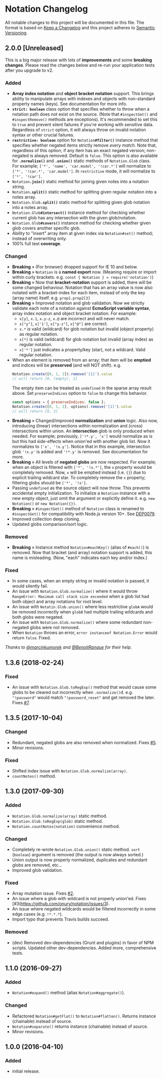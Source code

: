 # Notation Changelog

All notable changes to this project will be documented in this file. The format is based on [Keep a Changelog](http://keepachangelog.com/en/1.0.0/) and this project adheres to [Semantic Versioning](http://semver.org).

## 2.0.0 [Unreleased]

This is a big major release with lots of **improvements** and some **breaking changes**. Please read the changes below and re-run your application tests after you upgrade to v2.

### Added
- **Array index notation** and **object bracket notation** support. This brings ability to manipulate arrays with indexes and objects with non-standard property names (keys). See documentation for more info.
- **`strict: boolean`** class option that specifies whether to throw when a notation path does not exist on the source. (Note that `#inspectGet()` and `#inspectRemove()` methods are exceptions). It's recommended to set this to `true` and prevent silent failures if you're working with sensitive data. Regardless of `strict` option, it will always throw on invalid notation syntax or other crucial failures.
- **`restrictive: boolean`** option for `Notation`**`#filter()`** instance method that specifies whether negated items strictly remove *every match*. Note that, regardless of this option; if any item has an exact negated version; non-negated is always removed. Default is `false`. This option is also available for **`.normalize()`** and **`.union()`** static methods of `Notation.Glob` class. For example; `['*', 'name', 'car.model', '!car.*']` will normalize to `['*', '!car.*', 'car.model']`. In `restrictive` mode, it will normalize to `['*', '!car']`.
- `Notation`**`.join()`** static method for joining given notes into a notation string.
- `Notation`**`.split()`** static method for splitting given regular notation into a notes array.
- `Notation.Glob`**`.split()`** static method for splitting given glob notation into a notes array.
- `Notation.Glob`**`#intersect()`** instance method for checking whether current glob has any intersection  with the given glob/notation.
- `Notation.Glob`**`#covers()`** instance method for checking whether given glob covers another specific glob.
- Ability to "insert" array item at given index via `Notation#set()` method; instead of overwriting only.
- 100% full test **coverage**.

### Changed
- **Breaking** » (For browser) dropped support for IE 10 and below. 
- **Breaking** » `Notation` is a **named export** now. (Meaning require or import within curly brackets. e.g. `const { Notation } = require('notation')`) 
- **Breaking** » Now that **bracket-notation** support is added, there will be some changed behaviour. Notation that has an array value is now also notated with a bracket-index for each item, instead of only the key (array name) itself. e.g. `prop1.prop2[3]`
- **Breaking** » Improved notation and glob validation. Now we strictly validate each note of a notation against **EcmaScript variable syntax**, array index notation and object bracket notation. For example:
    - `x[y]`, `x.1`, `x.y-z`, `x.@` are incorrect and will never match. 
    - `x["y"]`, `x['1']`, `x["y-z"]`, `x["@"]` are correct. 
    - `x.*` is valid (wildcard) for glob notation but invalid (object property) as regular notation.
    - `x[*]` is valid (wildcard) for glob notation but invalid (array index) as regular notation.
    - `x['*']` just indicates a property/key (star), not a wildcard. Valid regular notation.
- When an element is removed from an array; that item will be **emptied** and indices will be **preserved** (and will NOT shift). e.g.
    ```js
    Notation.create([0, 1, 2]).remove('[1]').value
    // will return [0, (empty), 2]
    ```
    The empty item can be treated as `undefined` in the sparse array result above. Set `preserveIndices` option to `false` to change this behavior.
    ```js
    const options = { preserveIndices: false };
    Notation.create([0, 1, 2], options).remove('[1]').value
    // will return [0, 2]
    ```
- **Breaking** » Changed/improved **normalization** and **union** logic. Also now, introducing (linear) intersections within normalization and (cross) intersections within union. An **intersection** glob is only produced when needed. For example; previously, `['!*.y', 'x']` would normalize as is but this had side-effects when union'ed with another glob list. Now it normalizes to `['x', '!x.y']`. Notice that in this example, intersection glob `'!x.y'` is added and `'!*.y'` is removed. See documentation for more.
- **Breaking** » All levels of **negated globs** are now respected. For example; when an object is filtered with `['*', '!x.*']`, the `x` property would be completely removed. Now, `x` will be emptied instead (i.e. `{}`) due to explicit trailing wildcard star. To completely remove the `x` property; filtering globs should be `['*', '!x']`.
- Passing `undefined` as the source object will now throw. This prevents accidental empty initialization. To initialize a `Notation` instance with a new empty object, just omit the argument or explicitly define it. e.g. `new Notation()` or `new Notation({})`.
- **Breaking** » `#inspectGet()` method of `Notation` class is renamed to `#inspectGet()` for compatibility with Node.js version 10+. See [DEP0079](https://nodejs.org/api/deprecations.html#deprecations_dep0079_custom_inspection_function_on_objects_via_inspect).
- Improved collection deep cloning.
- Updated globs comparison/sort logic.

### Removed
- **Breaking** » Instance method `Notation#eachKey()` (alias of `#each()`) is removed. Now that bracket (and array) notation support is added, this name is misleading. (Now, "each" indicates each key and/or index.)

### Fixed
- In some cases, when an empty string or invalid notation is passed, it would silently fail.
- An issue with `Notation.Glob.normalize()` where it would throw `RangeError: Maximum call stack size exceeded` when a glob list had both object and array notations for root level.
- An issue with `Notatin.Glob.union()` where less restrictive `globA` would be removed incorrectly when `globB` had multiple trailing wildcards and both globs were negated.
- An issue with `Notation.Glob.normalize()` where some redundant non-negated globs were not removed.
- When `Notation` throws an error, `error instanceof Notation.Error` would return `false`. Fixed.

*Thanks to [@marcinkumorek](https://github.com/marcinkumorek) and [@BenoitRanque](https://github.com/BenoitRanque) for their help.*

## 1.3.6 (2018-02-24)  

### Fixed
- An issue with `Notation.Glob.toRegExp()` method that would cause some globs to be cleared out incorrectly when `.normalize()`d. e.g. `"!password"` would match `"!password_reset"` and get removed the later. Fixes [#7](https://github.com/onury/notation/issues/7).

## 1.3.5 (2017-10-04)  

### Changed
- Redundant, negated globs are also removed when normalized. Fixes [#5](https://github.com/onury/notation/issues/5).
- Minor revisions.

### Fixed
- Shifted index issue with `Notation.Glob.normalize(array)`.
- `countNotes()` method.

## 1.3.0 (2017-09-30)  

### Added
- `Notation.Glob.normalize(array)` static method.
- `Notation.Glob.toRegExp(glob)` static method.
- `Notation.countNotes(notation)` convenience method.

### Changed
- Completely re-wrote `Notation.Glob.union()` static method. `sort` (`boolean`) argument is removed (the output is now always sorted.)
- Union output is now properly normalized, duplicates and redundant globs are removed, etc...
- Improved glob validation.

### Fixed
- Array mutation issue. Fixes [#2](https://github.com/onury/notation/issues/2).
- An issue where a glob with wildcard is not properly union'ed. Fixes [#3(https://github.com/onury/notation/issues/3). 
- An issue where negated wildcards would be filtered incorrectly in some edge cases (e.g. `!*.*.*`).
- Import typo that prevents Travis builds succeed.

### Removed
- (dev) Removed dev-dependencies (Grunt and plugins) in favor of NPM scripts. Updated other dev-dependencies. Added more, comprehensive tests.

## 1.1.0 (2016-09-27)  

### Added
- `Notation#expand()` method (alias `Notation#aggregate()`).

### Changed
- Refactored `Notation#getFlat()` to `Notation#flatten()`. Returns instance (chainable) instead of source.
- `Notation#separate()` returns instance (chainable) instead of source.
- Minor revisions.

## 1.0.0 (2016-04-10)  

### Added
- initial release.